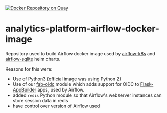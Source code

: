 [![Docker Repository on Quay](https://quay.io/repository/mojanalytics/airflow/status "Docker Repository on Quay")](https://quay.io/repository/mojanalytics/airflow)

# analytics-platform-airflow-docker-image
Repository used to build Airflow docker image used by [airflow-k8s](https://github.com/ministryofjustice/analytics-platform-helm-charts/tree/master/charts/airflow-k8s) and [airflow-sqlite](https://github.com/ministryofjustice/analytics-platform-helm-charts/tree/master/charts/airflow-sqlite) helm charts.

Reasons for this were:
- Use of Python3 (official image was using Python 2)
- Use of our [fab-oidc](https://github.com/ministryofjustice/fab-oidc) module which adds support for OIDC to [Flask-AppBuilder](https://flask-appbuilder.readthedocs.io/en/latest/) apps, used by Airflow.
- added `redis` Python module so that Airflow's webserver instances can store session data in redis
- have control over version of Airflow used
